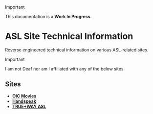 
> [!IMPORTANT]  
> This documentation is a **Work In Progress**.

# ASL Site Technical Information

Reverse engineered technical information on various ASL-related sites.

> [!IMPORTANT]
> I am not Deaf nor am I affiliated with any of the below sites.

## Sites

* [**OIC Movies**](/SiteInformation/OICMovies.md)
* [**Handspeak**](/SiteInformation/Handspeak.md)
* [**TRUE+WAY ASL**](/SiteInformation/TrueWayASL.md)
